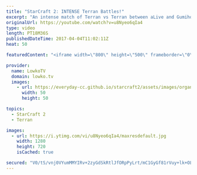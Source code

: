 ```yaml
---
title: "StarCraft 2: INTENSE Terran Battles!"
excerpt: "An intense match of Terran vs Terran between aLive and Gumiho. Subscribe for more videos: http://lowko.tv/youtube Stealth Assassins: https://goo.gl/Le7PJ3  In this match of Terran vs Terran we see quite the variety of build orders. One player focuses on a more macro focused strategy, where as the other"
originalUrl: https://youtube.com/watch?v=u8Nyeo6qIa4
type: video
length: PT18M36S
publishedDateTime: 2017-04-04T11:02:11Z
heat: 50

featuredContent: "<iframe width=\"800\" height=\"500\" frameborder=\"0\" src=\"https://www.youtube.com/embed/u8Nyeo6qIa4\" allow=\"accelerometer; autoplay; encrypted-media; gyroscope; picture-in-picture\" allowfullscreen></iframe>"

provider:
  name: LowkoTV
  domain: lowko.tv
  images:
    - url: https://everyday-cc.github.io/starcraft2/assets/images/organizations/lowko.tv-50x50.jpg
      width: 50
      height: 50

topics:
  - StarCraft 2
  - Terran

images:
  - url: https://i.ytimg.com/vi/u8Nyeo6qIa4/maxresdefault.jpg
    width: 1280
    height: 720
    isCached: true

secured: "V0/tS/vnj0VYumMMYIRv+2zyGdSkRtlJfORpPyLrt/mC1GyGf81rVuy+lk+OLuUgGWDQSFvs0bb2nNTpNQ9xR1HlA4Ul4HDmGBznVXLIzOp0xLnvglAfrdcvHC3nViDmwzPeDS5JbmsoAObtADeSddl2jNqq7sl0us25Ifi91Ap9n4wl1Oz6h7i+9XCkqXKpEcG4LAcoUg1ULJNPqhzjC6YhULuZ5T/+r6IymcuDCAQrxzNPnOE2d4w4IB3864JRxMBEBfM7pXg6G29aOddmoQ4WyGLlycJcxFuz/O44by7yEBJNqpDxJBsiyhPb1iza0QWDxN6oGMuBwq1n+IwG362ZSVI4JHbbjpdb2nBGDFsHYhq7bVuBxxZRzyqqECZhThwJZtysDD9H11unFpvie5OSrRTxYdee+z97RSyAG8U=;BORFDz/INO74AoCDPqG4QQ=="
---
```


